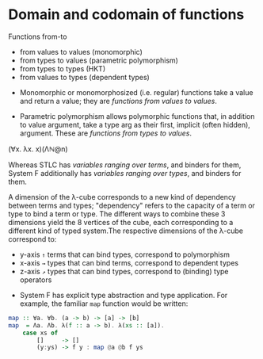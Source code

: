 # Domain and codomain of functions

Functions from-to
- from values to values (monomorphic)
- from types  to values (parametric polymorphism)
- from types  to types  (HKT)
- from values to types  (dependent types)

* Monomorphic or monomorphosized (i.e. regular) functions take a value and return a value; they are *functions from values to values*.

* Parametric polymorphism allows polymorphic functions that, in addition to value argument, take a type arg as their first, implicit (often hidden), argument. These are *functions from types to values*.

(∀x. λx. x)(Λℕ@n)

Whereas STLC has *variables ranging over terms*, and binders for them, System F additionally has *variables ranging over types*, and binders for them.


A dimension of the λ-cube corresponds to a new kind of dependency between terms and types; "dependency" refers to the capacity of a term or type to bind a term or type. The different ways to combine these 3 dimensions yield the 8 vertices of the cube, each corresponding to a different kind of typed system.The respective dimensions of the λ-cube correspond to:
- y-axis `↑` terms that can bind types, correspond to polymorphism
- x-axis `→` types that can bind terms, correspond to dependent types
- z-axis `↗` types that can bind types, correspond to (binding) type operators


* System F has explicit type abstraction and type application. 
For example, the familiar `map` function would be written:

```hs
map :: ∀a. ∀b. (a -> b) -> [a] -> [b]
map  = Λa. Λb. λ(f :: a -> b). λ(xs :: [a]).
    case xs of
        []     -> []
        (y:ys) -> f y : map @a @b f ys
```
